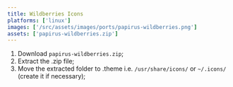 ```yaml
---
title: Wildberries Icons
platforms: ['linux']
images: ['/src/assets/images/ports/papirus-wildberries.png']
assets: ['papirus-wildberries.zip']
---
```


1. Download `papirus-wildberries.zip`;
2. Extract the .zip file;
3. Move the extracted folder to .theme i.e. `/usr/share/icons/` or `~/.icons/` (create it if necessary);
